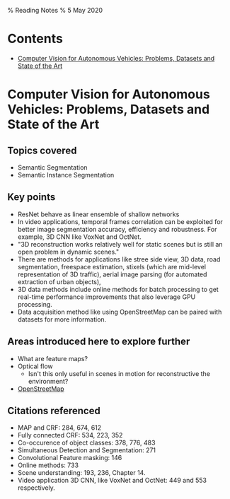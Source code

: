% Reading Notes
% 5 May 2020

# Contents

- [Computer Vision for Autonomous Vehicles: Problems, Datasets and State of the Art](#state-of-the-art)

# Computer Vision for Autonomous Vehicles: Problems, Datasets and State of the Art <a name="state-of-the-art"></a>

## Topics covered

- Semantic Segmentation
- Semantic Instance Segmentation

## Key points

- ResNet behave as linear ensemble of shallow networks
- In video applications, temporal frames correlation can be exploited for better image segmentation accuracy, efficiency and robustness. For example, 3D CNN like VoxNet and OctNet.
- "3D reconstruction works relatively well for static scenes but is still an open problem in dynamic scenes."
- There are methods for applications like stree side view, 3D data, road segmentation, freespace estimation, stixels (which are mid-level representation of 3D traffic), aerial image parsing (for automated extraction of urban objects),
- 3D data methods include online methods for batch processing to get real-time performance improvements that also leverage GPU processing.
- Data acquisition method like using OpenStreetMap can be paired with datasets for more information.

## Areas introduced here to explore further

- What are feature maps?
- Optical flow
  - Isn't this only useful in scenes in motion for reconstructive the environment?
- [OpenStreetMap](https://www.openstreetmap.org/#map=5/54.910/-3.432)

## Citations referenced

- MAP and CRF: 284, 674, 612
- Fully connected CRF: 534, 223, 352
- Co-occurence of object classes: 378, 776, 483
- Simultaneous Detection and Segmentation: 271
- Convolutional Feature masking: 146
- Online methods: 733
- Scene understanding: 193, 236, Chapter 14.
- Video application 3D CNN, like VoxNet and OctNet: 449 and 553 respectively.
